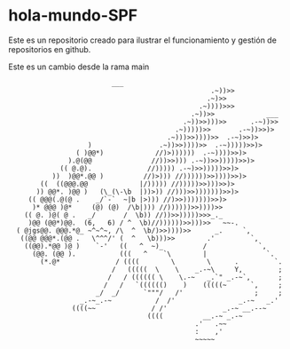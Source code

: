 # hola-mundo-SPF
Este es un repositorio creado para ilustrar el funcionamiento y gestión de repositorios en github.

Este es un cambio desde la rama main

                              ___
                                                       .~))>>
                                                      .~)>>
                                                    .~))))>>>
                                                  .~))>>             ___
                                                .~))>>)))>>      .-~))>>  
                                              .~)))))>>       .-~))>>)>
                                            .~)))>>))))>>  .-~)>>)>
                        )                 .~))>>))))>>  .-~)))))>>)>
                     ( )@@*)             //)>))))))  .-~))))>>)>
                   ).@(@@               //))>>))) .-~))>>)))))>>)>
                 (( @.@).              //))))) .-~)>>)))))>>)>
               ))  )@@*.@@ )          //)>))) //))))))>>))))>>)>
            ((  ((@@@.@@             |/))))) //)))))>>)))>>)>
           )) @@*. )@@ )   (\_(\-\b  |))>)) //)))>>)))))))>>)>
         (( @@@(.@(@ .    _/`-`  ~|b |>))) //)>>)))))))>>)>
          )* @@@ )@*     (@) (@)  /\b|))) //))))))>>))))>>
        (( @. )@( @ .   _/       /  \b)) //))>>)))))>>>_._
         )@@ (@@*)@@.  (6,   6) / ^  \b)//))))))>>)))>>   ~~-.
      ( @jgs@@. @@@.*@_ ~^~^~, /\  ^  \b/)>>))))>>      _.     `,
       ((@@ @@@*.(@@ .   \^^^/' (  ^   \b)))>>        .'         `,
        ((@@).*@@ )@ )    `-'   ((   ^  ~)_          /             `,
          (@@. (@@ ).           (((   ^    `\        |               `.
            (*.@*              / ((((        \        \      .         `.
                              /   (((((  \    \    _.-~\     Y,         ;
                             /   / (((((( \    \.-~   _.`" _.-~`,       ;
                            /   /   `(((((()    )    (((((~      `,     ;
                          _/  _/      `"""/   /'                  ;     ;
                      _.-~_.-~           /  /'                _.-~   _.'
                    ((((~~              / /'              _.-~ __.--~
                                       ((((          __.-~ _.-~
                                                   .'   .~~
                                                   :    ,'
                                                   ~~~~~

